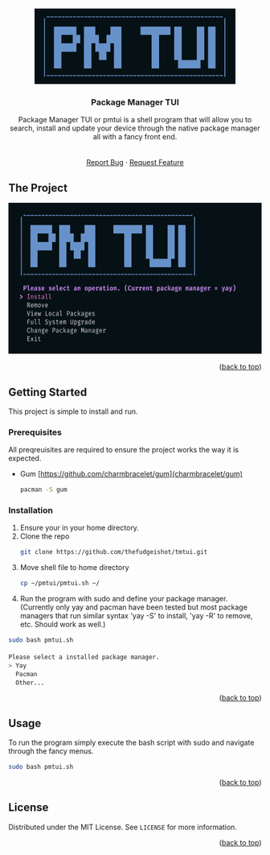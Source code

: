 <!-- Improved compatibility of back to top link: See: https://github.com/othneildrew/Best-README-Template/pull/73 -->
<a name="readme-top"></a>
<!--
*** Thanks for checking out the Best-README-Template. If you have a suggestion
*** that would make this better, please fork the repo and create a pull request
*** or simply open an issue with the tag "enhancement".
*** Don't forget to give the project a star!
*** Thanks again! Now go create something AMAZING! :D
-->



<!-- PROJECT SHIELDS -->
<!--
*** I'm using markdown "reference style" links for readability.
*** Reference links are enclosed in brackets [ ] instead of parentheses ( ).
*** See the bottom of this document for the declaration of the reference variables
*** for contributors-url, forks-url, etc. This is an optional, concise syntax you may use.
*** https://www.markdownguide.org/basic-syntax/#reference-style-links
-->
<!-- PROJECT LOGO -->
<br />
<div align="center">
  <a href="https://github.com/thefudgeishot/tmtui">
    <img src="images/logo.png" alt="Logo" width="400" height="150">
  </a>

<h3 align="center">Package Manager TUI</h3>

  <p align="center">
    Package Manager TUI or pmtui is a shell program that will allow you to search, install and update your device through the native package manager all with a fancy front end.
    <br />
    <br />
    <br />
    <a href="https://github.com/thefudgeishot/tmtui/issues">Report Bug</a>
    ·
    <a href="https://github.com/thefudgeishot/tmtui/issues">Request Feature</a>
  </p>
</div>

<!-- ABOUT THE PROJECT -->
## The Project
<div align="center">
<img src="images/example.png" alt="example" width="600" height="300">
</div>
<p align="right">(<a href="#readme-top">back to top</a>)</p>

<!-- GETTING STARTED -->
## Getting Started

This project is simple to install and run.

### Prerequisites

All preqreuisites are required to ensure the project works the way it is expected.

* Gum [https://github.com/charmbracelet/gum](charmbracelet/gum)
  ```sh
  pacman -S gum
  ```

### Installation

1. Ensure your in your home directory.
2. Clone the repo
   ```sh
   git clone https://github.com/thefudgeishot/tmtui.git
   ```
3. Move shell file to home directory
   ```sh
   cp ~/pmtui/pmtui.sh ~/
   ```
4. Run the program with sudo and define your package manager. (Currently only yay and pacman have been tested but most package managers that run similar syntax 'yay -S' to install, 'yay -R' to remove, etc. Should work as well.)
```sh
sudo bash pmtui.sh

Please select a installed package manager.
> Yay
  Pacman
  Other...
```

<p align="right">(<a href="#readme-top">back to top</a>)</p>



<!-- USAGE EXAMPLES -->
## Usage

To run the program simply execute the bash script with sudo and navigate through the fancy menus.
```sh
sudo bash pmtui.sh
```

<p align="right">(<a href="#readme-top">back to top</a>)</p>


<!-- LICENSE -->
## License

Distributed under the MIT License. See `LICENSE` for more information.

<p align="right">(<a href="#readme-top">back to top</a>)</p>

